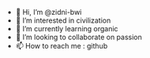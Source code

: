 - 👋 Hi, I’m @zidni-bwi
- 👀 I’m interested in civilization
- 🌱 I’m currently learning organic
- 💞️ I’m looking to collaborate on passion
- 📫 How to reach me : github

<!---
zidni-bwi/zidni-bwi is a ✨ special ✨ repository because its `README.md` (this file) appears on your GitHub profile.
You can click the Preview link to take a look at your changes.
--->
